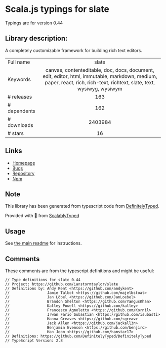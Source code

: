 
# Scala.js typings for slate

Typings are for version 0.44

## Library description:
A completely customizable framework for building rich text editors.

|                    |                 |
| ------------------ | :-------------: |
| Full name          | slate |
| Keywords           | canvas, contenteditable, doc, docs, document, edit, editor, html, immutable, markdown, medium, paper, react, rich, rich-text, richtext, slate, text, wysiwyg, wysiwym |
| # releases         | 163 |
| # dependents       | 162 |
| # downloads        | 2403984 |
| # stars            | 16 |

## Links
- [Homepage](https://github.com/ianstormtaylor/slate#readme)
- [Bugs](https://github.com/ianstormtaylor/slate/issues)
- [Repository](https://github.com/ianstormtaylor/slate)
- [Npm](https://www.npmjs.com/package/slate)
    


## Note
This library has been generated from typescript code from [DefinitelyTyped](https://definitelytyped.org).

Provided with :purple_heart: from [ScalablyTyped](https://github.com/oyvindberg/ScalablyTyped)

## Usage
See [the main readme](../../readme.md) for instructions.

## Comments

These comments are from the typescript definitions and might be useful:
```
// Type definitions for slate 0.44
// Project: https://github.com/ianstormtaylor/slate
// Definitions by: Andy Kent <https://github.com/andykent>
//                 Jamie Talbot <https://github.com/majelbstoat>
//                 Jan Löbel <https://github.com/JanLoebel>
//                 Brandon Shelton <https://github.com/YangusKhan>
//                 Kalley Powell <https://github.com/kalley>
//                 Francesco Agnoletto <https://github.com/Kornil>
//                 Irwan Fario Subastian <https://github.com/isubasti>
//                 Hanna Greaves <https://github.com/sgreav>
//                 Jack Allen <https://github.com/jackall3n>
//                 Benjamin Evenson <https://github.com/benjiro>
//                 Han Jeon <https://github.com/hanstar17>
// Definitions: https://github.com/DefinitelyTyped/DefinitelyTyped
// TypeScript Version: 2.8

```

